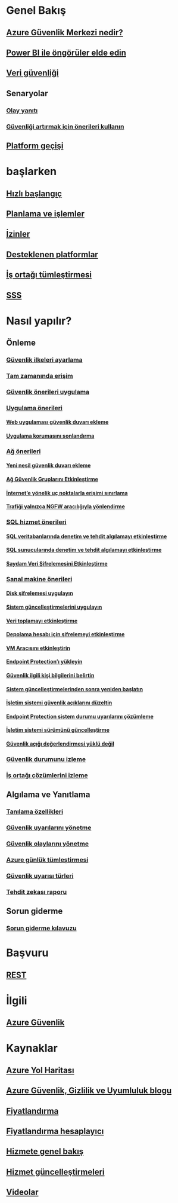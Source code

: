 # Genel Bakış
## [Azure Güvenlik Merkezi nedir?](security-center-intro.md)
## [Power BI ile öngörüler elde edin](security-center-powerbi.md)
## [Veri güvenliği](security-center-data-security.md)
## Senaryolar
### [Olay yanıtı](security-center-incident-response.md)
### [Güvenliği artırmak için önerileri kullanın](security-center-using-recommendations.md)
## [Platform geçişi](security-center-platform-migration.md)

# başlarken
## [Hızlı başlangıç](security-center-get-started.md)
## [Planlama ve işlemler](security-center-planning-and-operations-guide.md)
## [İzinler](security-center-permissions.md)
## [Desteklenen platformlar](security-center-os-coverage.md)
## [İş ortağı tümleştirmesi](security-center-partner-integration.md)
## [SSS](security-center-faq.md)

# Nasıl yapılır?

## Önleme
### [Güvenlik ilkeleri ayarlama](security-center-policies.md)
### [Tam zamanında erişim](security-center-just-in-time.md)
### [Güvenlik önerileri uygulama](security-center-recommendations.md)

### [Uygulama önerileri](security-center-application-recommendations.md)
#### [Web uygulaması güvenlik duvarı ekleme](security-center-add-web-application-firewall.md)
#### [Uygulama korumasını sonlandırma](security-center-add-web-application-firewall.md#finalize-application-protection)

### [Ağ önerileri](security-center-network-recommendations.md)
#### [Yeni nesil güvenlik duvarı ekleme](security-center-add-next-generation-firewall.md)
#### [Ağ Güvenlik Gruplarını Etkinleştirme](security-center-enable-network-security-groups.md)
#### [İnternet’e yönelik uç noktalarla erişimi sınırlama](security-center-restrict-access-through-internet-facing-endpoints.md)
#### [Trafiği yalnızca NGFW aracılığıyla yönlendirme](security-center-add-next-generation-firewall.md#route-traffic-through-ngfw-only)

### [SQL hizmet önerileri](security-center-sql-service-recommendations.md)
#### [SQL veritabanlarında denetim ve tehdit algılamayı etkinleştirme](security-center-enable-auditing-on-sql-databases.md)
#### [SQL sunucularında denetim ve tehdit algılamayı etkinleştirme](security-center-enable-auditing-on-sql-servers.md)
#### [Saydam Veri Şifrelemesini Etkinleştirme](security-center-enable-transparent-data-encryption.md)

### [Sanal makine önerileri](security-center-virtual-machine-recommendations.md)
#### [Disk şifrelemesi uygulayın](security-center-apply-disk-encryption.md)
#### [Sistem güncelleştirmelerini uygulayın](security-center-apply-system-updates.md)
#### [Veri toplamayı etkinleştirme](security-center-enable-data-collection.md)
#### [Depolama hesabı için şifrelemeyi etkinleştirme](security-center-enable-encryption-for-storage-account.md)
#### [VM Aracısını etkinleştirin](security-center-enable-vm-agent.md)
#### [Endpoint Protection’ı yükleyin](security-center-install-endpoint-protection.md)
#### [Güvenlik ilgili kişi bilgilerini belirtin](security-center-provide-security-contact-details.md)
#### [Sistem güncelleştirmelerinden sonra yeniden başlatın](security-center-apply-system-updates.md#reboot-after-system-updates)
#### [İşletim sistemi güvenlik açıklarını düzeltin](security-center-remediate-os-vulnerabilities.md)
#### [Endpoint Protection sistem durumu uyarılarını çözümleme](security-center-resolve-endpoint-protection-health-alerts.md)
#### [İşletim sistemi sürümünü güncelleştirme](security-center-update-os-version.md)
#### [Güvenlik açığı değerlendirmesi yüklü değil](security-center-vulnerability-assessment-recommendations.md)

### [Güvenlik durumunu izleme](security-center-monitoring.md)
### [İş ortağı çözümlerini izleme](security-center-partner-solutions.md)

## Algılama ve Yanıtlama
### [Tanılama özellikleri](security-center-detection-capabilities.md)
### [Güvenlik uyarılarını yönetme](security-center-managing-and-responding-alerts.md)
### [Güvenlik olaylarını yönetme](security-center-incident.md)
### [Azure günlük tümleştirmesi](security-center-integrating-alerts-with-log-integration.md)
### [Güvenlik uyarısı türleri](security-center-alerts-type.md)
### [Tehdit zekası raporu](security-center-threat-report.md)

## Sorun giderme
### [Sorun giderme kılavuzu](security-center-troubleshooting-guide.md)

# Başvuru
## [REST](https://msdn.microsoft.com/en-US/library/mt704034(Azure.100).aspx)

# İlgili
## [Azure Güvenlik](/azure/security/)

# Kaynaklar
## [Azure Yol Haritası](https://azure.microsoft.com/roadmap/?category=security-identity)
## [Azure Güvenlik, Gizlilik ve Uyumluluk blogu](http://blogs.msdn.com/b/azuresecurity/)
## [Fiyatlandırma](security-center-pricing.md)
## [Fiyatlandırma hesaplayıcı](https://azure.microsoft.com/pricing/calculator/)
## [Hizmete genel bakış](https://azure.microsoft.com/services/security-center/)
## [Hizmet güncelleştirmeleri](https://azure.microsoft.com/updates/?product=security-center)
## [Videolar](https://azure.microsoft.com/documentation/videos/index/?services=security-center)
